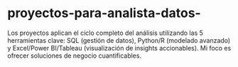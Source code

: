 # proyectos-para-analista-datos-
Los proyectos aplican el ciclo completo del análisis utilizando las 5 herramientas clave: SQL (gestión de datos), Python/R (modelado avanzado) y Excel/Power BI/Tableau (visualización de insights accionables). Mi foco es ofrecer soluciones de negocio cuantificables.

